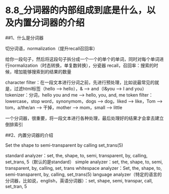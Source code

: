 # 8.8_分词器的内部组成到底是什么，以及内置分词器的介绍

##1、什么是分词器

切分词语，normalization（提升recall召回率）

给你一段句子，然后将这段句子拆分成一个一个的单个的单词，同时对每个单词进行normalization（时态转换，单复数转换），分瓷器
recall，召回率：搜索的时候，增加能够搜索到的结果的数量

character filter：在一段文本进行分词之前，先进行预处理，比如说最常见的就是，过滤html标签（<span>hello<span> --> hello），& --> and（I&you --> I and you）
tokenizer：分词，hello you and me --> hello, you, and, me
token filter：lowercase，stop word，synonymom，dogs --> dog，liked --> like，Tom --> tom，a/the/an --> 干掉，mother --> mom，small --> little

一个分词器，很重要，将一段文本进行各种处理，最后处理好的结果才会拿去建立倒排索引

##2、内置分词器的介绍

Set the shape to semi-transparent by calling set_trans(5)

standard analyzer：set, the, shape, to, semi, transparent, by, calling, set_trans, 5（默认的是standard）
simple analyzer：set, the, shape, to, semi, transparent, by, calling, set, trans
whitespace analyzer：Set, the, shape, to, semi-transparent, by, calling, set_trans(5)
language analyzer（特定的语言的分词器，比如说，english，英语分词器）：set, shape, semi, transpar, call, set_tran, 5

